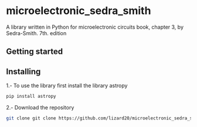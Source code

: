 # microelectronic_sedra_smith
A library written in Python for microelectronic circuits book, chapter 3, by Sedra-Smith. 7th. edition


## Getting started
## Installing
1.- To use the library first install the library astropy
```bash
pip install astropy 
```
2.- Download the repository
```bash
git clone git clone https://github.com/lizard20/microelectronic_sedra_smith.git
```
